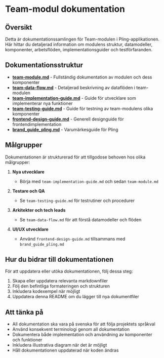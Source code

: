 # Team-modul dokumentation

## Översikt

Detta är dokumentationssamlingen för Team-modulen i Pling-applikationen. Här hittar du detaljerad information om modulens struktur, datamodeller, komponenter, arbetsflöden, implementationsguider och testförfaranden.

## Dokumentationsstruktur

- [**team-module.md**](./team-module.md) - Fullständig dokumentation av modulen och dess komponenter
- [**team-data-flow.md**](./team-data-flow.md) - Detaljerad beskrivning av dataflöden i team-modulen
- [**team-implementation-guide.md**](./team-implementation-guide.md) - Guide för utvecklare som implementerar nya funktioner
- [**team-testing-guide.md**](./team-testing-guide.md) - Guide för testning av team-modulens olika komponenter
- [**frontend-design-guide.md**](./frontend-design-guide.md) - Generell designguide för frontendimplementation
- [**brand_guide_pling.md**](./brand_guide_pling.md) - Varumärkesguide för Pling

## Målgrupper

Dokumentationen är strukturerad för att tillgodose behoven hos olika målgrupper:

1. **Nya utvecklare**
   - Börja med `team-implementation-guide.md` och sedan `team-module.md`

2. **Testare och QA**
   - Se `team-testing-guide.md` för testrutiner och procedurer

3. **Arkitekter och tech leads**
   - Se `team-data-flow.md` för att förstå datamodeller och flöden

4. **UI/UX utvecklare**
   - Använd `frontend-design-guide.md` tillsammans med `brand_guide_pling.md`

## Hur du bidrar till dokumentationen

För att uppdatera eller utöka dokumentationen, följ dessa steg:

1. Skapa eller uppdatera relevanta markdownfiler
2. Följ den befintliga formateringen och strukturen
3. Inkludera kodexempel när möjligt
4. Uppdatera denna README om du lägger till nya dokumentfiler

## Att tänka på

- All dokumentation ska vara på svenska för att följa projektets språkval
- Använd konsekvent terminologi genom all dokumentation
- Dokumentera både implementation och användning av komponenter och funktioner
- Inkludera illustrativa diagram när det är möjligt
- Håll dokumentationen uppdaterad när koden ändras 